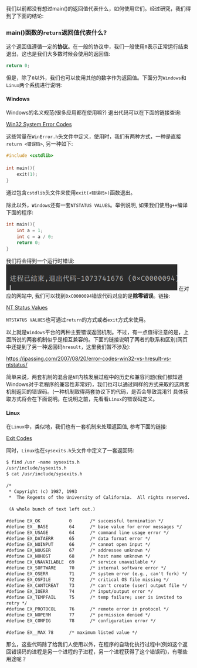 我们以前都没有想过main()的返回值代表什么，如何使用它们。经过研究，我们得到了下面的结论:

### main()函数的`return`返回值代表什么?

这个返回值遵循一定的**协议**。在一般的协议中，我们一般使用`0`表示正常运行结束退出，这也是我们大多数时候会使用的返回值:

```c++
return 0;
```

但是，除了`0`以外，我们也可以使用其他的数字作为返回值。下面分为`Windows`和`Linux`两个系统进行说明:

#### Windows

Windows的名义规范(很多应用都在使用嘛?) 退出代码可以在下面的链接查询:

[Win32 System Error Codes](https://learn.microsoft.com/en-us/windows/win32/debug/system-error-codes--0-499-)

这些常量在`WinError.h`头文件中定义，使用时，我们有两种方式，一种是直接`return <错误码>`, 另一种如下:

```c++
#include <cstdlib>

int main(){
	exit(1);
}
```

通过包含`cstdlib`头文件来使用`exit(<错误码>)`函数退出。

除此以外，`Windows`还有一套`NTSTATUS VALUES`。举例说明, 如果我们使用`g++`编译下面的程序:
```c++
int main(){  
    int a = 1;  
    int c = a / 0;  
    return 0;  
}
```

我们将会得到一个运行时错误:
![Exit with Code 0xC0000094](./images/exit_code.png)
在对应的网站中, 我们可以找到`0xC0000094`错误代码对应的是**除零错误**。链接:

[NT Status Values](https://learn.microsoft.com/en-us/openspecs/windows_protocols/ms-erref/596a1078-e883-4972-9bbc-49e60bebca55)

`NTSTATUS VALUES`也可通过`return`的方式或者`exit`方式来使用。

以上就是`Windows`平台的两种主要错误返回机制。不过，有一点值得注意的是，上面所说的两套机制似乎是相互兼容的。下面的链接说明了两者的联系和区别(网页中还提到了另一种返回码`hresult`，这里我们暂不涉及): 

https://jpassing.com/2007/08/20/error-codes-win32-vs-hresult-vs-ntstatus/

简单来说，两套机制的混合是`NT`内核发展过程中的历史和兼容问题(我们都知道Windows对于老程序的兼容性非常好)，我们也可以通过同样的方式来取的这两套机制返回的错误码。(一种机制取得两套协议下的代码，是否会导致混淆?) 具体获取方式将会在下面说明。在说明之前，先看看`Linux`的错误码定义。

#### Linux

在`Linux`中，类似地，我们也有一套机制来处理返回值, 参考下面的链接:

[Exit Codes](https://tldp.org/LDP/abs/html/exitcodes.html)

同时，`Linux`也在`sysexits.h`头文件中定义了一套返回码:

```
$ find /usr -name sysexits.h
/usr/include/sysexits.h
$ cat /usr/include/sysexits.h

/*
 * Copyright (c) 1987, 1993
 *  The Regents of the University of California.  All rights reserved.

 (A whole bunch of text left out.)

#define EX_OK           0       /* successful termination */
#define EX__BASE        64      /* base value for error messages */
#define EX_USAGE        64      /* command line usage error */
#define EX_DATAERR      65      /* data format error */
#define EX_NOINPUT      66      /* cannot open input */    
#define EX_NOUSER       67      /* addressee unknown */    
#define EX_NOHOST       68      /* host name unknown */
#define EX_UNAVAILABLE  69      /* service unavailable */
#define EX_SOFTWARE     70      /* internal software error */
#define EX_OSERR        71      /* system error (e.g., can't fork) */
#define EX_OSFILE       72      /* critical OS file missing */
#define EX_CANTCREAT    73      /* can't create (user) output file */
#define EX_IOERR        74      /* input/output error */
#define EX_TEMPFAIL     75      /* temp failure; user is invited to retry */
#define EX_PROTOCOL     76      /* remote error in protocol */
#define EX_NOPERM       77      /* permission denied */
#define EX_CONFIG       78      /* configuration error */

#define EX__MAX 78      /* maximum listed value */
```

那么，这些代码除了给我们人使用以外，在程序的自动化执行过程中(例如这个返回错误码的进程是另一个进程的子进程，另一个进程获得了这个错误码)，有哪些用途呢？


